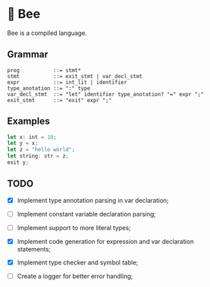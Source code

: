 # 🐝 Bee

Bee is a compiled language.

## Grammar

```ebnf
prog           ::= stmt*
stmt           ::= exit_stmt | var_decl_stmt
expr           ::= int_lit | identifier
type_anotation ::= ":" type
var_decl_stmt  ::= "let" identifier type_anotation? "=" expr ";"
exit_stmt      ::= "exit" expr ";"
```

## Examples

```ts
let x: int = 10;
let y = x;
let z = "hello world";
let string: str = z;
exit y;
```

## TODO
- [x] Implement type annotation parsing in var declaration;
- [ ] Implement constant variable declaration parsing;
- [ ] Implement support to more literal types;
- [x] Implement code generation for expression and var declaration statements;
- [x] Implement type checker and symbol table;
- [ ] Create a logger for better error handling;

